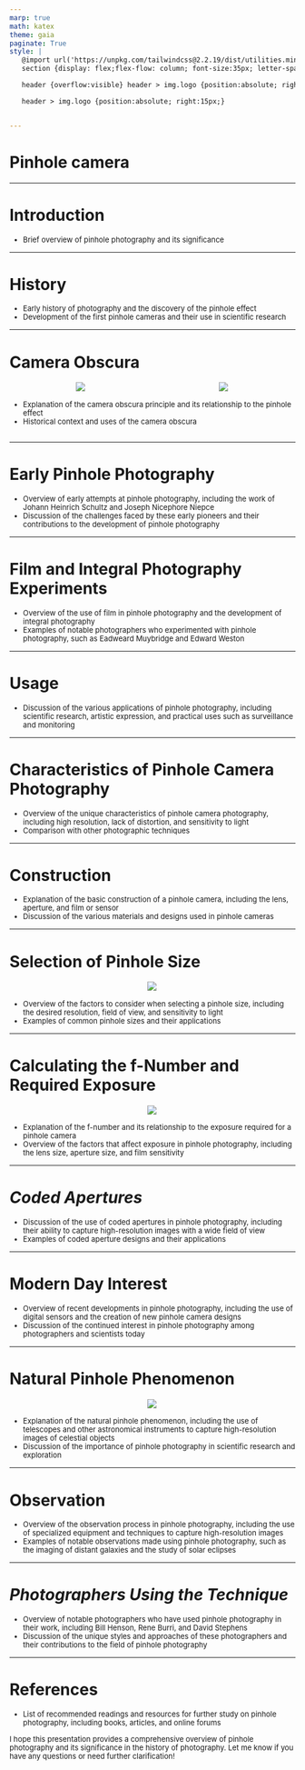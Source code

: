```yaml
---
marp: true
math: katex
theme: gaia
paginate: True
style: |
   @import url('https://unpkg.com/tailwindcss@2.2.19/dist/utilities.min.css');
   section {display: flex;flex-flow: column; font-size:35px; letter-spacing:1.4px;}

   header {overflow:visible} header > img.logo {position:absolute; right:15px;}

   header > img.logo {position:absolute; right:15px;}


---
```

<!-- backgroundImage: url('backgrounds/aaabstract (12).png') -->
<!-- _class: lead -->

 # Pinhole camera

---
<style scoped>p,li {font-size:0.96em}</style>

 # Introduction
- Brief overview of pinhole photography and its significance


---
<style scoped>p,li {font-size:0.92em}</style>

 # History
- Early history of photography and the discovery of the pinhole effect
- Development of the first pinhole cameras and their use in scientific research


---
<style scoped>p,li {font-size:0.84em}</style>

 # Camera Obscura
<div style='flex:1 1 auto; min-height:0;' class="grid grid-cols-8 gap-4">
<div style='display:flex; flex-flow:column; min-height:0;' class="col-span-4">

<div style="display: flex; flex: 1 1 auto; flex-flow: row; min-height: 0"><div style="display: flex; flex: 1 1 auto; justify-content: center;min-height:0;min-width:0; margin-bottom:0.1em;;margin-right:0.15em">
<img style='object-fit: contain; max-height:100%; max-width:100%; background-color: rgba(0,0,0,0);' src='https://upload.wikimedia.org/wikipedia/commons/thumb/7/7a/Light_behaviour_through_pinhole.svg/220px-Light_behaviour_through_pinhole.svg.png'/>
</div>
<div style="display: flex; flex: 1 1 auto; justify-content: center;min-height:0;min-width:0; margin-bottom:0.1em;;margin-right:0.15em">
<img style='object-fit: contain; max-height:100%; max-width:100%; background-color: rgba(0,0,0,0);' src='https://upload.wikimedia.org/wikipedia/commons/thumb/3/3b/Pinhole-camera.svg/220px-Pinhole-camera.svg.png'/>
</div>
</div>

</div>

<div style='display:flex; flex-flow:column; min-height:0;' class="col-span-4">

- Explanation of the camera obscura principle and its relationship to the pinhole effect
- Historical context and uses of the camera obscura
</div>

</div>


---
<style scoped>p,li {font-size:0.92em}</style>

 # Early Pinhole Photography

- Overview of early attempts at pinhole photography, including the work of Johann Heinrich Schultz and Joseph Nicephore Niepce
- Discussion of the challenges faced by these early pioneers and their contributions to the development of pinhole photography

---
<style scoped>p,li {font-size:0.92em}</style>

 # Film and Integral Photography Experiments

- Overview of the use of film in pinhole photography and the development of integral photography
- Examples of notable photographers who experimented with pinhole photography, such as Eadweard Muybridge and Edward Weston

---
<style scoped>p,li {font-size:0.96em}</style>

 # **Usage**
- Discussion of the various applications of pinhole photography, including scientific research, artistic expression, and practical uses such as surveillance and monitoring


---
<style scoped>p,li {font-size:0.92em}</style>

 # Characteristics of Pinhole Camera Photography

- Overview of the unique characteristics of pinhole camera photography, including high resolution, lack of distortion, and sensitivity to light
- Comparison with other photographic techniques

---
<style scoped>p,li {font-size:0.92em}</style>

 # Construction

- Explanation of the basic construction of a pinhole camera, including the lens, aperture, and film or sensor
- Discussion of the various materials and designs used in pinhole cameras

---
<style scoped>p,li {font-size:0.88em}</style>

 # Selection of Pinhole Size
<div style="display: flex; flex: 1 1 auto; flex-flow: row; min-height: 0"><div style="display: flex; flex: 1 1 auto; justify-content: center;min-height:0;min-width:0; margin-bottom:0.1em;;margin-right:0.15em">
<img style='object-fit: contain; max-height:100%; max-width:100%; background-color: rgba(0,0,0,0);' src='https://upload.wikimedia.org/wikipedia/commons/thumb/e/e3/RL_of_PH_Camera_vs_FL.jpg/450px-RL_of_PH_Camera_vs_FL.jpg'/>
</div>
</div>

- Overview of the factors to consider when selecting a pinhole size, including the desired resolution, field of view, and sensitivity to light
- Examples of common pinhole sizes and their applications

---
<style scoped>p,li {font-size:0.88em}</style>

 # Calculating the f-Number and Required Exposure
<div style="display: flex; flex: 1 1 auto; flex-flow: row; min-height: 0"><div style="display: flex; flex: 1 1 auto; justify-content: center;min-height:0;min-width:0; margin-bottom:0.1em;;margin-right:0.15em">
<img style='object-fit: contain; max-height:100%; max-width:100%; background-color: rgba(0,0,0,0);' src='https://upload.wikimedia.org/wikipedia/commons/thumb/b/bd/Pinhole_hydrant_neg_pos.jpg/220px-Pinhole_hydrant_neg_pos.jpg'/>
</div>
</div>

- Explanation of the f-number and its relationship to the exposure required for a pinhole camera
- Overview of the factors that affect exposure in pinhole photography, including the lens size, aperture size, and film sensitivity

---
<style scoped>p,li {font-size:0.92em}</style>

 # _Coded Apertures_
- Discussion of the use of coded apertures in pinhole photography, including their ability to capture high-resolution images with a wide field of view
- Examples of coded aperture designs and their applications


---
<style scoped>p,li {font-size:0.92em}</style>

 # Modern Day Interest

- Overview of recent developments in pinhole photography, including the use of digital sensors and the creation of new pinhole camera designs
- Discussion of the continued interest in pinhole photography among photographers and scientists today

---
<style scoped>p,li {font-size:0.88em}</style>

 # Natural Pinhole Phenomenon
<div style="display: flex; flex: 1 1 auto; flex-flow: row; min-height: 0"><div style="display: flex; flex: 1 1 auto; justify-content: center;min-height:0;min-width:0; margin-bottom:0.1em;;margin-right:0.15em">
<img style='object-fit: contain; max-height:100%; max-width:100%; background-color: rgba(0,0,0,0);' src='https://upload.wikimedia.org/wikipedia/commons/thumb/1/19/The_dappled_sunlight_under_the_trees_was_very_strange_before_and_after_totality._%2836330876490%29.jpg/170px-The_dappled_sunlight_under_the_trees_was_very_strange_before_and_after_totality._%2836330876490%29.jpg'/>
</div>
</div>

- Explanation of the natural pinhole phenomenon, including the use of telescopes and other astronomical instruments to capture high-resolution images of celestial objects
- Discussion of the importance of pinhole photography in scientific research and exploration

---
<style scoped>p,li {font-size:0.92em}</style>

 # Observation

- Overview of the observation process in pinhole photography, including the use of specialized equipment and techniques to capture high-resolution images
- Examples of notable observations made using pinhole photography, such as the imaging of distant galaxies and the study of solar eclipses

---
<style scoped>p,li {font-size:0.92em}</style>

 # _Photographers Using the Technique_

- Overview of notable photographers who have used pinhole photography in their work, including Bill Henson, Rene Burri, and David Stephens
- Discussion of the unique styles and approaches of these photographers and their contributions to the field of pinhole photography

---
<style scoped>p,li {font-size:0.92em}</style>

 # References

- List of recommended readings and resources for further study on pinhole photography, including books, articles, and online forums

I hope this presentation provides a comprehensive overview of pinhole photography and its significance in the history of photography. Let me know if you have any questions or need further clarification!